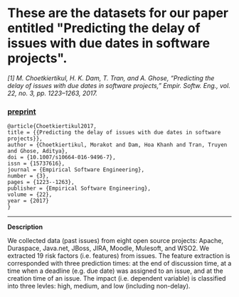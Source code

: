 # These are the datasets for our paper entitled "Predicting the delay of issues with due dates in software projects".

*[1] M. Choetkiertikul, H. K. Dam, T. Tran, and A. Ghose, “Predicting the delay of issues with due dates in software projects,” Empir. Softw. Eng., vol. 22, no. 3, pp. 1223–1263, 2017.*

### [preprint](https://github.com/SEAnalytics/datasets/blob/master/delayed%20issues/EMSE2017/preprint_EMSE2017.pdf)

```
@article{Choetkiertikul2017,
title = {{Predicting the delay of issues with due dates in software projects}},
author = {Choetkiertikul, Morakot and Dam, Hoa Khanh and Tran, Truyen and Ghose, Aditya},
doi = {10.1007/s10664-016-9496-7},
issn = {15737616},
journal = {Empirical Software Engineering},
number = {3},
pages = {1223--1263},
publisher = {Empirical Software Engineering},
volume = {22},
year = {2017}
}
```
***

**Description**

We collected data (past issues) from eight open source projects: Apache, Duraspace, Java.net, JBoss, JIRA, Moodle, Mulesoft, and WSO2. We extracted 19 risk factors (i.e. features) from issues. The feature extraction is corresponded with three prediction times: at the end of discussion time, at a time when a deadline (e.g. due date) was assigned to an issue, and at the creation time of an issue. The impact (i.e. dependent variable) is classified into three levles: high, medium, and low (including non-delay). 

<!-- **Source code**

We implemented our model on Matlab. The source code of the classifiers and the feature selections are provided. -->
